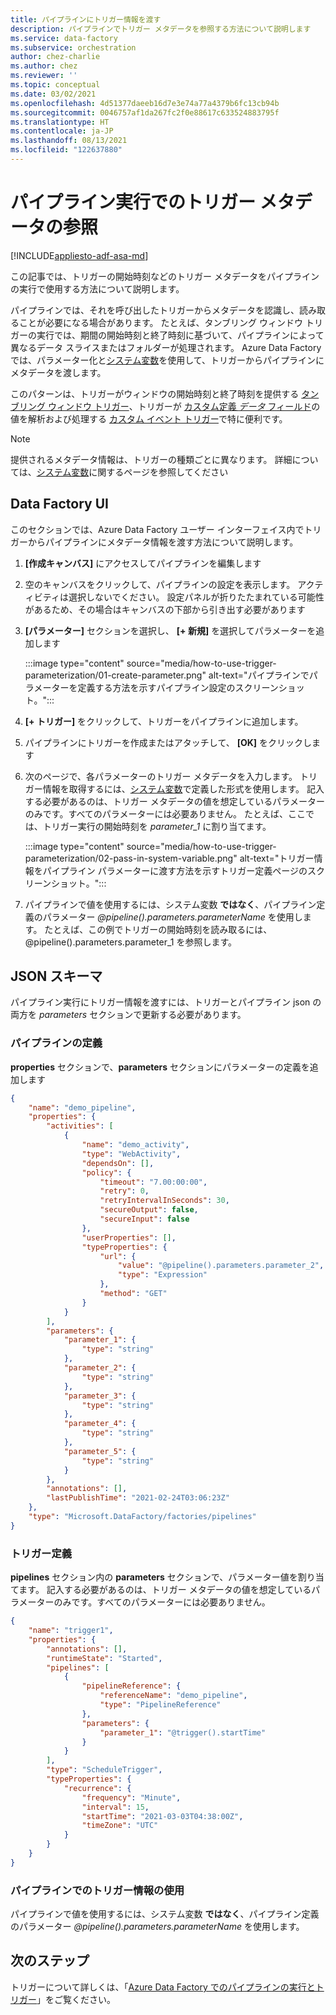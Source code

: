 ```yaml
---
title: パイプラインにトリガー情報を渡す
description: パイプラインでトリガー メタデータを参照する方法について説明します
ms.service: data-factory
ms.subservice: orchestration
author: chez-charlie
ms.author: chez
ms.reviewer: ''
ms.topic: conceptual
ms.date: 03/02/2021
ms.openlocfilehash: 4d51377daeeb16d7e3e74a77a4379b6fc13cb94b
ms.sourcegitcommit: 0046757af1da267fc2f0e88617c633524883795f
ms.translationtype: HT
ms.contentlocale: ja-JP
ms.lasthandoff: 08/13/2021
ms.locfileid: "122637880"
---
```

# <a name="reference-trigger-metadata-in-pipeline-runs"></a>パイプライン実行でのトリガー メタデータの参照

[!INCLUDE[appliesto-adf-asa-md](includes/appliesto-adf-asa-md.md)]

この記事では、トリガーの開始時刻などのトリガー メタデータをパイプラインの実行で使用する方法について説明します。

パイプラインでは、それを呼び出したトリガーからメタデータを認識し、読み取ることが必要になる場合があります。 たとえば、タンブリング ウィンドウ トリガーの実行では、期間の開始時刻と終了時刻に基づいて、パイプラインによって異なるデータ スライスまたはフォルダーが処理されます。 Azure Data Factory では、パラメーター化と[システム変数](control-flow-system-variables.md)を使用して、トリガーからパイプラインにメタデータを渡します。

このパターンは、トリガーがウィンドウの開始時刻と終了時刻を提供する [タンブリング ウィンドウ トリガー](how-to-create-tumbling-window-trigger.md)、トリガーが [カスタム定義 _データ_ フィールド](../event-grid/event-schema.md)の値を解析および処理する [カスタム イベント トリガー](how-to-create-custom-event-trigger.md)で特に便利です。

> [!NOTE]
> 提供されるメタデータ情報は、トリガーの種類ごとに異なります。 詳細については、[システム変数](control-flow-system-variables.md)に関するページを参照してください

## <a name="data-factory-ui"></a>Data Factory UI

このセクションでは、Azure Data Factory ユーザー インターフェイス内でトリガーからパイプラインにメタデータ情報を渡す方法について説明します。

1. **[作成キャンバス]** にアクセスしてパイプラインを編集します

1. 空のキャンバスをクリックして、パイプラインの設定を表示します。 アクティビティは選択しないでください。 設定パネルが折りたたまれている可能性があるため、その場合はキャンバスの下部から引き出す必要があります

1. **[パラメーター]** セクションを選択し、 **[+ 新規]** を選択してパラメーターを追加します

    :::image type="content" source="media/how-to-use-trigger-parameterization/01-create-parameter.png" alt-text="パイプラインでパラメーターを定義する方法を示すパイプライン設定のスクリーンショット。":::

1. **[+ トリガー]** をクリックして、トリガーをパイプラインに追加します。

1. パイプラインにトリガーを作成またはアタッチして、 **[OK]** をクリックします

1. 次のページで、各パラメーターのトリガー メタデータを入力します。 トリガー情報を取得するには、[システム変数](control-flow-system-variables.md)で定義した形式を使用します。 記入する必要があるのは、トリガー メタデータの値を想定しているパラメーターのみです。すべてのパラメーターには必要ありません。 たとえば、ここでは、トリガー実行の開始時刻を *parameter_1* に割り当てます。

    :::image type="content" source="media/how-to-use-trigger-parameterization/02-pass-in-system-variable.png" alt-text="トリガー情報をパイプライン パラメーターに渡す方法を示すトリガー定義ページのスクリーンショット。":::

1. パイプラインで値を使用するには、システム変数 __ではなく__、パイプライン定義のパラメーター _@pipeline().parameters.parameterName_ を使用します。 たとえば、この例でトリガーの開始時刻を読み取るには、@pipeline().parameters.parameter_1 を参照します。

## <a name="json-schema"></a>JSON スキーマ

パイプライン実行にトリガー情報を渡すには、トリガーとパイプライン json の両方を _parameters_ セクションで更新する必要があります。

### <a name="pipeline-definition"></a>パイプラインの定義

**properties** セクションで、**parameters** セクションにパラメーターの定義を追加します

```json
{
    "name": "demo_pipeline",
    "properties": {
        "activities": [
            {
                "name": "demo_activity",
                "type": "WebActivity",
                "dependsOn": [],
                "policy": {
                    "timeout": "7.00:00:00",
                    "retry": 0,
                    "retryIntervalInSeconds": 30,
                    "secureOutput": false,
                    "secureInput": false
                },
                "userProperties": [],
                "typeProperties": {
                    "url": {
                        "value": "@pipeline().parameters.parameter_2",
                        "type": "Expression"
                    },
                    "method": "GET"
                }
            }
        ],
        "parameters": {
            "parameter_1": {
                "type": "string"
            },
            "parameter_2": {
                "type": "string"
            },
            "parameter_3": {
                "type": "string"
            },
            "parameter_4": {
                "type": "string"
            },
            "parameter_5": {
                "type": "string"
            }
        },
        "annotations": [],
        "lastPublishTime": "2021-02-24T03:06:23Z"
    },
    "type": "Microsoft.DataFactory/factories/pipelines"
}
```

### <a name="trigger-definition"></a>トリガー定義

**pipelines** セクション内の **parameters** セクションで、パラメーター値を割り当てます。 記入する必要があるのは、トリガー メタデータの値を想定しているパラメーターのみです。すべてのパラメーターには必要ありません。

```json
{
    "name": "trigger1",
    "properties": {
        "annotations": [],
        "runtimeState": "Started",
        "pipelines": [
            {
                "pipelineReference": {
                    "referenceName": "demo_pipeline",
                    "type": "PipelineReference"
                },
                "parameters": {
                    "parameter_1": "@trigger().startTime"
                }
            }
        ],
        "type": "ScheduleTrigger",
        "typeProperties": {
            "recurrence": {
                "frequency": "Minute",
                "interval": 15,
                "startTime": "2021-03-03T04:38:00Z",
                "timeZone": "UTC"
            }
        }
    }
}
```

### <a name="use-trigger-information-in-pipeline"></a>パイプラインでのトリガー情報の使用

パイプラインで値を使用するには、システム変数 __ではなく__、パイプライン定義のパラメーター _@pipeline().parameters.parameterName_ を使用します。

## <a name="next-steps"></a>次のステップ

トリガーについて詳しくは、「[Azure Data Factory でのパイプラインの実行とトリガー](concepts-pipeline-execution-triggers.md#trigger-execution)」をご覧ください。
